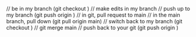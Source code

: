 // be in my branch (git checkout <name>)
// make edits in my branch
// push up to my branch (git push origin <name>)
// in git, pull request to main
// in the main branch, pull down (git pull origin main)
// switch back to my branch (git checkout <name>)
// git merge main
// push back to your git (git push origin <name>)
